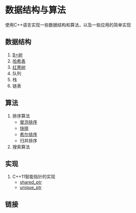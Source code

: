 # 数据结构与算法
使用C++语言实现一些数据结构和算法，以及一些应用的简单实现

## 数据结构
1. [B+树][BPlusTree]
2. [哈希表][HashTable]
3. [红黑树][RedBlackTree]
4. 队列
5. 栈
6. 链表

## 算法
1. 排序算法
    - [冒泡排序](./Sorting_Algorithm/BubbleModified_SortingAldorithm.h)
    - [快排](./Sorting_Algorithm/Quick_SortingAlgorithm.h)
    - [希尔排序](./Sorting_Algorithm/Shell_Insert_SortingAlgorithm.h)
    - 归并排序
2. 搜索算法

## 实现
1. C++11智能指针的实现
    * [shared_ptr](./SmartPointer/shared_ptr.h)
    * [unique_ptr](./SmartPointer/unique_ptr.h)

## 链接
[BPlusTree]: ./BPlusTree/main.cpp
[HashTable]: ./hashTable/main.cpp
[RedBlackTree]: ./RedBlackTree/main.cpp